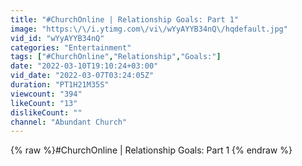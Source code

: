 ```yaml
---
title: "#ChurchOnline | Relationship Goals: Part 1"
image: "https:\/\/i.ytimg.com\/vi\/wYyAYYB34nQ\/hqdefault.jpg"
vid_id: "wYyAYYB34nQ"
categories: "Entertainment"
tags: ["#ChurchOnline","Relationship","Goals:"]
date: "2022-03-10T19:10:24+03:00"
vid_date: "2022-03-07T03:24:05Z"
duration: "PT1H21M35S"
viewcount: "394"
likeCount: "13"
dislikeCount: ""
channel: "Abundant Church"
---
```

{% raw %}#ChurchOnline | Relationship Goals: Part 1 {% endraw %}
